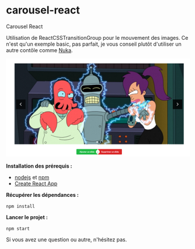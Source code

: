 # carousel-react

Carousel React

Utilisation de ReactCSSTransitionGroup pour le mouvement des images.
Ce n'est qu'un exemple basic, pas parfait, je vous conseil plutôt d'utiliser un autre contôle comme [Nuka](http://kenwheeler.github.io/nuka-carousel/#/).

![Alt text](/src/asset/carousel.png?raw=true "Carousel")

**Installation des prérequis :**

- [nodejs](https://nodejs.org/en/) et [npm](https://www.npmjs.com/)
- [Create React App](https://github.com/facebookincubator/create-react-app)

**Récupérer les dépendances :**

```
npm install
```

**Lancer le projet :**

```
npm start
```

Si vous avez une question ou autre, n'hésitez pas.
